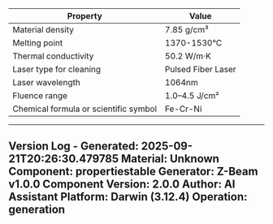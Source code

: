 | Property | Value |
|----------|-------|
| Material density | 7.85 g/cm³ |
| Melting point | 1370-1530°C |
| Thermal conductivity | 50.2 W/m·K |
| Laser type for cleaning | Pulsed Fiber Laser |
| Laser wavelength | 1064nm |
| Fluence range | 1.0–4.5 J/cm² |
| Chemical formula or scientific symbol | Fe-Cr-Ni |


---
Version Log - Generated: 2025-09-21T20:26:30.479785
Material: Unknown
Component: propertiestable
Generator: Z-Beam v1.0.0
Component Version: 2.0.0
Author: AI Assistant
Platform: Darwin (3.12.4)
Operation: generation
---